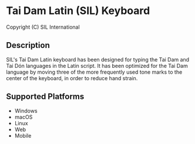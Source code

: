 Tai Dam Latin (SIL) Keyboard
=====================

Copyright (C) SIL International

Description
-----------
SIL's Tai Dam Latin keyboard has been designed for typing the Tai Dam and Tai Dón languages in the Latin script. It has been optimized for the Tai Dam language by moving three of the more frequently used tone marks to the center of the keyboard, in order to reduce hand strain.


Supported Platforms
-------------------
 * Windows
 * macOS
 * Linux
 * Web
 * Mobile

 